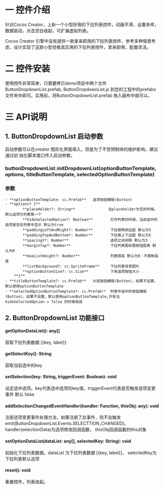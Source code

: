 # 一 控件介绍    
针对Cocos Creator，上新一个小型好用的下拉列表控件，动画平滑，设置多样，数据驱动，点击空白收起，可扩展虚拟列表。

Cocos Creator 引擎中没有提供一款拿来即用的下拉列表控件，参考多种情景考虑，设计实现了这款小型但极其实用的下拉列表控件，拿来即用，配置灵活。

# 二 控件安装
使用控件非常简单，只需要拷贝demo项目中两个文件 ButtonDropdownList.prefab, ButtonDropdownList.js 到您的工程中的prefabs文件夹中即可。实用前，将ButtonDropdownList.prefab 拖入画布中就可以。

# 三 API说明

## 1. ButtonDropdownList 启动参数
启动参数可以在creator 图形化界面填入，但是为了不受预制体的维护影响，建议通过初 始化脚本接口传入启动参数。

### buttonDropdownList.initDropdownList(optionButtonTemplate, options, titleButtonTemplate, selectedOptionButtonTemplate)
### 参数
```
- **optionButtonTemplate: cc.Prefab**   选项按钮模板(Button)
- **options? {**                   
        **placeHolder?: String**               当placeholder为空的时候，默认选项为列表第一个
        **hideSelectedOption?: Boolean**        打开列表的时候，当前选中的选项是否在列表中显示 默认为true
        **paddingLeftAndRight?: Number**        下拉框两侧边距 默认为5
        **paddingTopAndBottom?: Number**        下拉框上下边距 默认为5
        **spacingY?: Number**                   选项之间间隙 默认为3
        **marginTop?: Number**                  下拉列表距标题按钮距离 默认为0
        **maxListHeight?: Number**              列表限高 默认为0：不限制高度
        **listBackground?: cc.SpriteFrame**     下拉列表背景图片
        **optionButtonSize?: cc.Size**          下来选项按钮大小
    **}**
- **titleButtonTemplate?: cc.Prefab**   头部按钮模板(Button)，如果不设置，默认使用optionButtonTemplate
- **selectedOptionButtonTemplate?: cc.Prefab**  列表中选中的按钮模板(Button)，如果不设置，默认使用optionButtonTemplate,只有当 hideSelectedOption = false 的时候有效
```

## 2. ButtonDropdownList 功能接口

#### getOptionDataList(): any[]
获取下拉列表数据 [{key, label}]

#### getSelectKey(): String
获取当前选中的key

#### setSelection(key: String, triggerEvent: Boolean): void
设定选中选项。key代表选中选项的key值，triggerEvent代表是否触发选项变更事件 默认 false

#### addSelectionChangedEventHandler(handler: Function, thisObj: any): void
注册选项变更事件处理方法，如果注册了此事件，则不会触发emit(ButtonDropdownList.Events.SELECTTION_CHANGED)。handler(selectionData)为选项修改回调函数， thisObj回调函数的this对象

#### setOptionDataList(dataList: any[], selectedKey: String): void
初始化下拉列表数据。dataList 为下拉列表数据 [{key, label}]， selectedKey为下拉列表默认选项

#### reset(): void
重置控件，列表收起。

